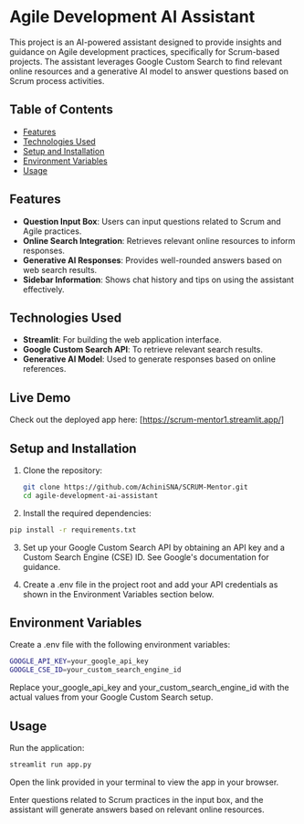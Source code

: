 # Agile Development AI Assistant

This project is an AI-powered assistant designed to provide insights and guidance on Agile development practices, specifically for Scrum-based projects. The assistant leverages Google Custom Search to find relevant online resources and a generative AI model to answer questions based on Scrum process activities.

## Table of Contents

- [Features](#features)
- [Technologies Used](#technologies-used)
- [Setup and Installation](#setup-and-installation)
- [Environment Variables](#environment-variables)
- [Usage](#usage)

## Features

- **Question Input Box**: Users can input questions related to Scrum and Agile practices.
- **Online Search Integration**: Retrieves relevant online resources to inform responses.
- **Generative AI Responses**: Provides well-rounded answers based on web search results.
- **Sidebar Information**: Shows chat history and tips on using the assistant effectively.

## Technologies Used

- **Streamlit**: For building the web application interface.
- **Google Custom Search API**: To retrieve relevant search results.
- **Generative AI Model**: Used to generate responses based on online references.

## Live Demo

Check out the deployed app here: [https://scrum-mentor1.streamlit.app/]
## Setup and Installation

1. Clone the repository:
   ```bash
   git clone https://github.com/AchiniSNA/SCRUM-Mentor.git
   cd agile-development-ai-assistant

2. Install the required dependencies:

```bash
pip install -r requirements.txt
```
3. Set up your Google Custom Search API by obtaining an API key and a Custom Search Engine (CSE) ID. See Google's documentation for guidance.

4. Create a .env file in the project root and add your API credentials as shown in the Environment Variables section below.

## Environment Variables
Create a .env file with the following environment variables:
```bash
GOOGLE_API_KEY=your_google_api_key
GOOGLE_CSE_ID=your_custom_search_engine_id
```
Replace your_google_api_key and your_custom_search_engine_id with the actual values from your Google Custom Search setup.

## Usage
Run the application:

```bash
streamlit run app.py
```
Open the link provided in your terminal to view the app in your browser.

Enter questions related to Scrum practices in the input box, and the assistant will generate answers based on relevant online resources.


